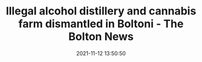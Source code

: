 ---
"title": "Illegal alcohol distillery and cannabis farm dismantled in Boltoni - The Bolton News"
"date": "2021-11-12 13:50:50"
"feed_name": "GOOGLENEWSINDUSTRIAL"
"feed_website": "https://news.google.com/search?q=industrial%2Bincident&hl=en-US&gl=US&ceid=US:en"
"feed_rss": "https://news.google.com/rss/search?q=industrial%2Bincident&hl=en-US&gl=US&ceid=US:en"
"link": "https://www.theboltonnews.co.uk/news/19713542.illegal-alcohol-distillery-cannabis-farm-dismantled-boltoni/"
"source": "{'href': 'https://www.theboltonnews.co.uk', 'title': 'The Bolton News'}"
"file": "_posts/2021-1-1-0f696d2db22749c3546762cf33848317ef9f73ab.md"
"accident": "0"
"drilling": "0"
"dead": "0"
"injured": "0"
"arrested": "0"
"place": "unknown place"
"where": "unknown site"
"causes": "unknown"
"place_uri": "unknown place"
---